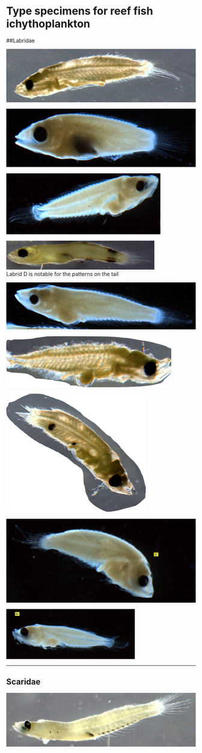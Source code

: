 # Type specimens for reef fish ichythoplankton

##Labridae

![Labrid species A](../figs/type_specimens/labrid_a.png "Labrid A")


![Labrid species B](../figs/type_specimens/labrid_b.png "Labrid B")


![Labrid species C](../figs/type_specimens/labrid_c.png "Labrid C")


![Labrid species D](../figs/type_specimens/labrid_d.png "Labrid D")  
Labrid D is notable for the patterns on the tail

![Labrid species E](../figs/type_specimens/labrid_e.png "Labrid E")  


![Labrid species F](../figs/type_specimens/labrid_f.png "Labrid F")  

![Labrid species G](../figs/type_specimens/labrid_g.png "Labrid G")

![Labrid species H](../figs/type_specimens/labrid_h.png "Labrid H")

![Labrid species I](../figs/type_specimens/labrid_i.png "Labrid I")

***

## Scaridae

![Scarid species A](../figs/type_specimens/scarid_a.jpg "Scarid A")
